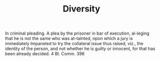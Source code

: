 ---
title: Diversity
letter: D
permalink: "/definitions/bld-diversity.html"
body: In criminal pleading. A plea by the prisoner in bar of execution, al-leging
  that he is not the same who was at-talnted, npon which a jury is immediately Impaneled
  to try the collateral issue thus raised, viz., the identity of the person, and not
  whether he is guilty or innocent, for that has been already decided. 4 Bl. Comm.
  396
published_at: '2018-07-07'
source: Black's Law Dictionary 2nd Ed (1910)
layout: post
---